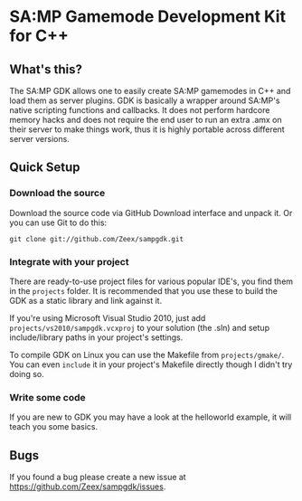 SA:MP Gamemode Development Kit for C++
======================================

What's this?
------------

The SA:MP GDK allows one to easily create SA:MP gamemodes in C++ and load them as server plugins.
GDK is basically a wrapper around SA:MP's native scripting functions and callbacks. It does not
perform hardcore memory hacks and does not require the end user to run an extra .amx on their server
to make things work, thus it is highly portable across different server versions.


Quick Setup
-----------

### Download the source ###

Download the source code via GitHub Download interface and unpack it. Or you can use Git 
to do this:

`git clone git://github.com/Zeex/sampgdk.git`

### Integrate with your project ###

There are ready-to-use project files for various popular IDE's, you find them in the `projects` folder. 
It is recommended that you use these to build the GDK as a static library and link against it. 
	
If you're using Microsoft Visual Studio 2010, just add `projects/vs2010/sampgdk.vcxproj` 
to your solution (the .sln) and setup include/library paths in your project's settings. 

To compile GDK on Linux you can use the Makefile from `projects/gmake/`. You can even `include` it 
in your project's Makefile directly though I didn't try doing so.

### Write some code ###

If you are new to GDK you may have a look at the helloworld example, it will teach you some basics.

Bugs
----

If you found a bug please create a new issue at https://github.com/Zeex/sampgdk/issues.


